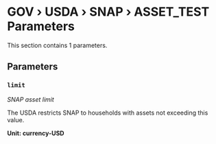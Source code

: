 # GOV › USDA › SNAP › ASSET_TEST Parameters

This section contains 1 parameters.

## Parameters

### `limit`
*SNAP asset limit*

The USDA restricts SNAP to households with assets not exceeding this value.

**Unit: currency-USD**

